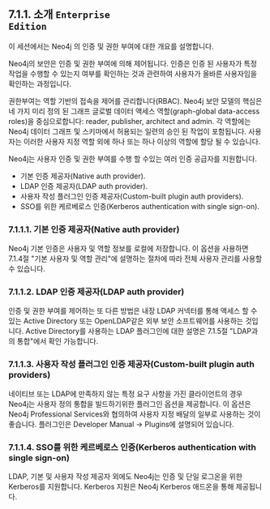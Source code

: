 ## 7.1.1. 소개 <code>Enterprise Edition</code>

이 세션에서는 Neo4j 의 인증 및 권한 부여에 대한 개요를 설명합니다.

Neo4j의 보안은 인증 및 권한 부여에 의해 제어됩니다. 인증은 인증 된 사용자가 특정 작업을 수행할 수 있는지 여부를 확인하는 것과 관련하여 사용자가 올바른 사용자임을 확인하는 과정입니다.

권한부여는 역할 기반의 접속을 제어를 관리합니다(RBAC). Neo4j 보안 모델의 핵심은 네 가지 미리 정의 된 그래프 글로벌 데이터 액세스 역할(graph-global data-access roles)을 중심으로합니다: reader, publisher, architect and admin. 각 역할에는 Neo4j 데이터 그래프 및 스키마에서 허용되는 일련의 승인 된 작업이 포함됩니다. 사용자는 이러한 사용자 지정 역할 외에 하나 또는 하나 이상의 역할에 할당 될 수 있습니다. 

Neo4j는 사용자 인증 및 권한 부여를 수행 할 수있는 여러 인증 공급자를 지원합니다.

- 기본 인증 제공자(Native auth provider).
- LDAP 인증 제공자(LDAP auth provider).
- 사용자 작성 플러그인 인증 제공자(Custom-built plugin auth providers).
- SSO를 위한 케르베로스 인증(Kerberos authentication with single sign-on).

### 7.1.1.1. 기본 인증 제공자(Native auth provider)

Neo4j 기본 인증은 사용자 및 역할 정보를 로컬에 저장합니다. 이 옵션을 사용하면 7.1.4절 "기본 사용자 및 역할 관리"에 설명하는 절차에 따라 전체 사용자 관리를 사용할 수 있습니다.

### 7.1.1.2. LDAP 인증 제공자(LDAP auth provider)

인증 및 권한 부여를 제어하는 또 다른 방법은 내장 LDAP 커넥터를 통해 액세스 할 수 있는 Active Directory 또는 OpenLDAP같은 외부 보안 소프트웨어를 사용하는 것입니다. Active Directory를 사용하는 LDAP 플러그인에 대한 설명은 7.1.5절 "LDAP과의 통합"에서 확인 가능합니다.

### 7.1.1.3. 사용자 작성 플러그인 인증 제공자(Custom-built plugin auth providers)

네이티브 또는 LDAP에 만족하지 않는 특정 요구 사항을 가진 클라이언트의 경우 Neo4j는 사용자 정의 통합을 빌드하기위한 플러그인 옵션을 제공합니다. 이 옵션은 Neo4j Professional Services와 협의하여 사용자 지정 배달의 일부로 사용하는 것이 좋습니다. 플러그인은 Developer Manual → Plugins에 설명되어 있습니다.

### 7.1.1.4. SSO를 위한 케르베로스 인증(Kerberos authentication with single sign-on)

LDAP, 기본 및 사용자 작성 제공자 외에도 Neo4j는 인증 및 단일 로그온을 위한 Kerberos를 지원합니다. Kerberos 지원은 Neo4j Kerberos 애드온을 통해 제공됩니다.
